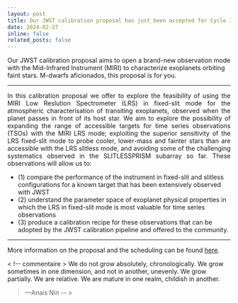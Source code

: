 ```yaml
---
layout: post
title: Our JWST calibration proposal has just been accepted for Cycle 3.
date: 2024-02-27
inline: false
related_posts: false
---
```


Our JWST calibration proposal aims to open a brand-new observation mode with the Mid-Infrared Instrument (MIRI) to characterize exoplanets orbiting faint stars. M-dwarfs aficionados, this proposal is for you. 



---
<p style="text-align:justify;">
In this calibration proposal we offer to explore the feasibility of using the MIRI Low Reslution Spectrometer (LRS) in fixed-slit mode for the atmospheric characterisation of
transiting exoplanets, observed when the planet passes in front of its host star. We aim to explore the possibility of expanding the range of accessible targets for time series observations (TSOs) with the MIRI LRS mode; exploiting the superior sensitivity of the LRS fixed-slit mode to probe cooler, lower-mass and fainter stars than are accessible with the LRS slitless mode, and avoiding some of the challenging systematics observed in the SLITLESSPRISM subarray so far. These observations will allow us to: 
</p>


<ul>
    <li>(1) compare the performance of the instrument in fixed-slit and slitless configurations for a known target that has been extensively observed with JWST </li>
    <li>(2) understand the parameter space of exoplanet physical properties in which the LRS in fixed-slit mode is most valuable for time series observations</li>
    <li>(3) produce a calibration recipe for these observations that can be adopted by the JWST calibration pipeline and offered to the community.</li>
</ul>

---

More information on the proposal and the scheduling can be found  <a href="https://www.stsci.edu/jwst/science-execution/program-information?id=6219">here</a>.

< !-- commentaire > We do not grow absolutely, chronologically. We grow sometimes in one dimension, and not in another, unevenly. We grow partially. We are relative. We are mature in one realm, childish in another.
> —Anais Nin -- >


